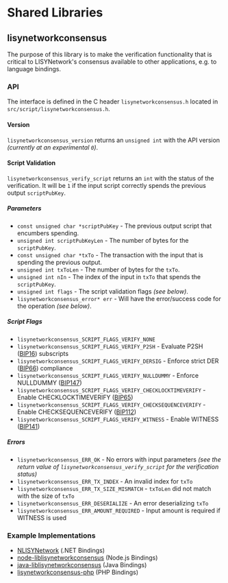 Shared Libraries
================

## lisynetworkconsensus

The purpose of this library is to make the verification functionality that is critical to LISYNetwork's consensus available to other applications, e.g. to language bindings.

### API

The interface is defined in the C header `lisynetworkconsensus.h` located in  `src/script/lisynetworkconsensus.h`.

#### Version

`lisynetworkconsensus_version` returns an `unsigned int` with the API version *(currently at an experimental `0`)*.

#### Script Validation

`lisynetworkconsensus_verify_script` returns an `int` with the status of the verification. It will be `1` if the input script correctly spends the previous output `scriptPubKey`.

##### Parameters
- `const unsigned char *scriptPubKey` - The previous output script that encumbers spending.
- `unsigned int scriptPubKeyLen` - The number of bytes for the `scriptPubKey`.
- `const unsigned char *txTo` - The transaction with the input that is spending the previous output.
- `unsigned int txToLen` - The number of bytes for the `txTo`.
- `unsigned int nIn` - The index of the input in `txTo` that spends the `scriptPubKey`.
- `unsigned int flags` - The script validation flags *(see below)*.
- `lisynetworkconsensus_error* err` - Will have the error/success code for the operation *(see below)*.

##### Script Flags
- `lisynetworkconsensus_SCRIPT_FLAGS_VERIFY_NONE`
- `lisynetworkconsensus_SCRIPT_FLAGS_VERIFY_P2SH` - Evaluate P2SH ([BIP16](https://github.com/lisynetwork/bips/blob/master/bip-0016.mediawiki)) subscripts
- `lisynetworkconsensus_SCRIPT_FLAGS_VERIFY_DERSIG` - Enforce strict DER ([BIP66](https://github.com/lisynetwork/bips/blob/master/bip-0066.mediawiki)) compliance
- `lisynetworkconsensus_SCRIPT_FLAGS_VERIFY_NULLDUMMY` - Enforce NULLDUMMY ([BIP147](https://github.com/lisynetwork/bips/blob/master/bip-0147.mediawiki))
- `lisynetworkconsensus_SCRIPT_FLAGS_VERIFY_CHECKLOCKTIMEVERIFY` - Enable CHECKLOCKTIMEVERIFY ([BIP65](https://github.com/lisynetwork/bips/blob/master/bip-0065.mediawiki))
- `lisynetworkconsensus_SCRIPT_FLAGS_VERIFY_CHECKSEQUENCEVERIFY` - Enable CHECKSEQUENCEVERIFY ([BIP112](https://github.com/lisynetwork/bips/blob/master/bip-0112.mediawiki))
- `lisynetworkconsensus_SCRIPT_FLAGS_VERIFY_WITNESS` - Enable WITNESS ([BIP141](https://github.com/lisynetwork/bips/blob/master/bip-0141.mediawiki))

##### Errors
- `lisynetworkconsensus_ERR_OK` - No errors with input parameters *(see the return value of `lisynetworkconsensus_verify_script` for the verification status)*
- `lisynetworkconsensus_ERR_TX_INDEX` - An invalid index for `txTo`
- `lisynetworkconsensus_ERR_TX_SIZE_MISMATCH` - `txToLen` did not match with the size of `txTo`
- `lisynetworkconsensus_ERR_DESERIALIZE` - An error deserializing `txTo`
- `lisynetworkconsensus_ERR_AMOUNT_REQUIRED` - Input amount is required if WITNESS is used

### Example Implementations
- [NLISYNetwork](https://github.com/NicolasDorier/NLISYNetwork/blob/master/NLISYNetwork/Script.cs#L814) (.NET Bindings)
- [node-liblisynetworkconsensus](https://github.com/bitpay/node-liblisynetworkconsensus) (Node.js Bindings)
- [java-liblisynetworkconsensus](https://github.com/dexX7/java-liblisynetworkconsensus) (Java Bindings)
- [lisynetworkconsensus-php](https://github.com/Bit-Wasp/lisynetworkconsensus-php) (PHP Bindings)
